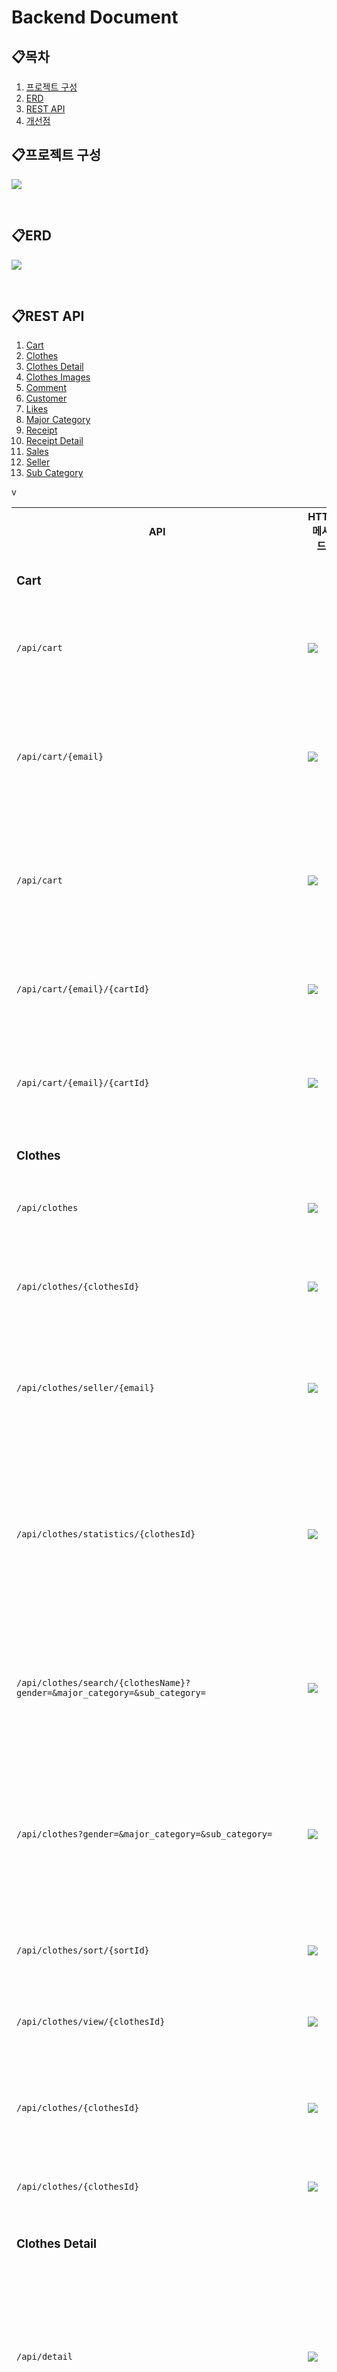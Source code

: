 # Backend Document

## 📋목차

1. [프로젝트 구성](#프로젝트-구성)
2. [ERD](#erd)
3. [REST API](#rest-api)
4. [개선점](#개선점)

## 📋프로젝트 구성

![](./image.png)

<br/>

## 📋ERD

![](./논리적%20ERD.png)

<br/>

## 📋REST API

1. [Cart](#cart)
2. [Clothes](#clothes)
3. [Clothes Detail](#clothes-detail)
4. [Clothes Images](#clothes-images)
5. [Comment](#comment)
6. [Customer](#customer)
7. [Likes](#likes)
8. [Major Category](#major-category)
9. [Receipt](#receipt)
10. [Receipt Detail](#receipt-detail)
11. [Sales](#sales)
12. [Seller](#seller)
13. [Sub Category](#sub-category)

<div>
<table>

<tr>
<th>API</th>
<th>HTTP 메서드</th>
<th>Request Body</th>
<th>Response Body</th>
<th>기능</th>
</tr>

<!--Cart-->v
<tr>
<td colspan="5">

### Cart

</td>
</tr>

<tr>
  <td>

  `/api/cart`

  </td>
  <td>
    <img src="https://img.shields.io/badge/POST-yellow">
  </td>
  <td>
    <img src="https://img.shields.io/badge/JSON-purple">
  </td>
  <td>
    <img src="https://img.shields.io/badge/JSON-purple">
  </td>
  <td>
    <a href="./api/cart/createCart.md">장바구니 추가</a>
  </td>
</tr>

<tr>
  <td>

  `/api/cart/{email}`

  </td>
  <td>
    <img src="https://img.shields.io/badge/GET-green">
  </td>
  <td>
    .
  </td>
  <td>
    <img src="https://img.shields.io/badge/JSON-purple">
  </td>
  <td>
    <a href="./api/cart/getCartByCustomerEmail.md">회원 장바구니 확인</a>
  </td>
</tr>

<tr>
  <td>

  `/api/cart`

  </td>
  <td>
    <img src="https://img.shields.io/badge/GET-green">
  </td>
  <td>
    .
  </td>
  <td>
    <img src="https://img.shields.io/badge/JSON-purple">
  </td>
  <td>
    <a href="./api/cart/getAllCart.md">모든 장바구니 확인</a>
  </td>
</tr>

<tr>
  <td>

  `/api/cart/{email}/{cartId}`

  </td>
  <td>
    <img src="https://img.shields.io/badge/PUT-blue">
  </td>
  <td>
    <img src="https://img.shields.io/badge/JSON-purple">
  </td>
  <td>
    <img src="https://img.shields.io/badge/JSON-purple">
  </td>
  <td>
    <a href="./api/cart/updateCart.md">장바구니 수정</a>
  </td>
</tr>

<tr>
  <td>

  `/api/cart/{email}/{cartId}`

  </td>
  <td>
    <img src="https://img.shields.io/badge/DELETE-red">
  </td>
  <td>
    .
  </td>
  <td>
    <img src="https://img.shields.io/badge/string-grey">
  </td>
  <td>
    <a href="./api/cart/deleteCart.md">장바구니 제거</a>
  </td>
</tr>
<!--Cart-->



<!--Clothes-->
<tr>
<td colspan="5">

### Clothes

</td>
</tr>

<tr>
  <td>

  `/api/clothes`

  </td>
  <td>
    <img src="https://img.shields.io/badge/POST-yellow">
  </td>
  <td>
    <img src="https://img.shields.io/badge/JSON-purple">
  </td>
  <td>
    <img src="https://img.shields.io/badge/JSON-purple">
  </td>
  <td>
    <a href="./api/clothes/createClothes.md">의류 추가</a>
  </td>
</tr>

<tr>
  <td>

  `/api/clothes/{clothesId}`

  </td>
  <td>
    <img src="https://img.shields.io/badge/GET-green">
  </td>
  <td>
    .
  </td>
  <td>
    <img src="https://img.shields.io/badge/JSON-purple">
  </td>
  <td>
    <a href="./api/clothes/getClothesById.md">의류 정보 확인</a>
  </td>
</tr>

<tr>
  <td>

  `/api/clothes/seller/{email}`

  </td>
  <td>
    <img src="https://img.shields.io/badge/GET-green">
  </td>
  <td>
    .
  </td>
  <td>
    <img src="https://img.shields.io/badge/JSON-purple">
  </td>
  <td>
    <a href="./api/clothes/getClothesBySeller.md">판매자 의류 확인</a>
  </td>
</tr>

<tr>
  <td>

  `/api/clothes/statistics/{clothesId}`

  </td>
  <td>
    <img src="https://img.shields.io/badge/GET-green">
  </td>
  <td>
    .
  </td>
  <td>
    <img src="https://img.shields.io/badge/JSON-purple">
  </td>
  <td>
    <a href="./api/clothes/getStatisticsById.md">관리자용 의류 판매 정보 확인</a>
  </td>
</tr>

<tr>
  <td>

  `/api/clothes/search/{clothesName}?gender=&major_category=&sub_category=`

  </td>
  <td>
    <img src="https://img.shields.io/badge/GET-green">
  </td>
  <td>
    .
  </td>
  <td>
    <img src="https://img.shields.io/badge/JSON-purple">
  </td>
  <td>
    <a href="./api/clothes/getClothesByName.md">이름으로 의류 검색</a>
  </td>
</tr>

<tr>
  <td>

  `/api/clothes?gender=&major_category=&sub_category=`

  </td>
  <td>
    <img src="https://img.shields.io/badge/GET-green">
  </td>
  <td>
    .
  </td>
  <td>
    <img src="https://img.shields.io/badge/JSON-purple">
  </td>
  <td>
    <a href="./api/clothes/getAllClothes.md">모든(카테고리별) 의류 확인</a>
  </td>
</tr>

<tr>
  <td>

  `/api/clothes/sort/{sortId}`

  </td>
  <td>
    <img src="https://img.shields.io/badge/PUT-blue">
  </td>
  <td>
    <img src="https://img.shields.io/badge/JSON-purple">
  </td>
  <td>
    <img src="https://img.shields.io/badge/JSON-purple">
  </td>
  <td>
    <a href="./api/clothes/sortClothes.md">의류 정렬</a>
  </td>
</tr>

<tr>
  <td>

  `/api/clothes/view/{clothesId}`

  </td>
  <td>
    <img src="https://img.shields.io/badge/PUT-blue">
  </td>
  <td>
    .
  </td>
  <td>
    <img src="https://img.shields.io/badge/JSON-purple">
  </td>
  <td>
    <a href="./api/clothes/sortClothes.md">조회수 증가</a>
  </td>
</tr>

<tr>
  <td>

  `/api/clothes/{clothesId}`

  </td>
  <td>
    <img src="https://img.shields.io/badge/PUT-blue">
  </td>
  <td>
    <img src="https://img.shields.io/badge/JSON-purple">
  </td>
  <td>
    <img src="https://img.shields.io/badge/JSON-purple">
  </td>
  <td>
    <a href="./api/clothes/updateClothes.md">의류 정보 수정</a>
  </td>
</tr>

<tr>
  <td>

  `/api/clothes/{clothesId}`

  </td>
  <td>
    <img src="https://img.shields.io/badge/DELETE-red">
  </td>
  <td>
    .
  </td>
  <td>
    <img src="https://img.shields.io/badge/string-grey">
  </td>
  <td>
    <a href="./api/clothes/deleteClothes.md">의류 제거</a>
  </td>
</tr>
<!--Clothes-->



<!--Clothes Detail-->
<tr>
<td colspan="5">

### Clothes Detail

</td>
</tr>

<tr>
  <td>

  `/api/detail`

  </td>
  <td>
    <img src="https://img.shields.io/badge/POST-yellow">
  </td>
  <td>
    <img src="https://img.shields.io/badge/JSON-purple">
  </td>
  <td>
    <img src="https://img.shields.io/badge/JSON-purple">
  </td>
  <td>
    <a href="./api/clothes detail/createClothesDetail.md">의류 상세정보(옵션적용) 추가</a>
  </td>
</tr>

<tr>
  <td>

  `/api/detail/{detailId}`

  </td>
  <td>
    <img src="https://img.shields.io/badge/GET-green">
  </td>
  <td>
    .
  </td>
  <td>
    <img src="https://img.shields.io/badge/JSON-purple">
  </td>
  <td>
    <a href="./api/clothes detail/getClothesDetailById.md">의류 상세정보 확인</a>
  </td>
</tr>

<tr>
  <td>

  `/api/detail/clothes/{clothesId}`

  </td>
  <td>
    <img src="https://img.shields.io/badge/GET-green">
  </td>
  <td>
    .
  </td>
  <td>
    <img src="https://img.shields.io/badge/JSON-purple">
  </td>
  <td>
    <a href="./api/clothes detail/getClothesDetailsByClothes.md">의류에 포함된 모든 상세정보 확인</a>
  </td>
</tr>

<tr>
  <td>

  `/api/detail`

  </td>
  <td>
    <img src="https://img.shields.io/badge/GET-green">
  </td>
  <td>
    .
  </td>
  <td>
    <img src="https://img.shields.io/badge/JSON-purple">
  </td>
  <td>
    <a href="./api/clothes detail/getAllClothesDetail.md">모든 의류 상세정보 확인</a>
  </td>
</tr>

<tr>
  <td>

  `/api/detail/{detailId}`

  </td>
  <td>
    <img src="https://img.shields.io/badge/PUT-blue">
  </td>
  <td>
    <img src="https://img.shields.io/badge/JSON-purple">
  </td>
  <td>
    <img src="https://img.shields.io/badge/JSON-purple">
  </td>
  <td>
    <a href="./api/clothes detail/updateClothesDetail.md">의류 상세정보 수정</a>
  </td>
</tr>

<tr>
  <td>

  `/api/detail/{detailId}`

  </td>
  <td>
    <img src="https://img.shields.io/badge/DELETE-red">
  </td>
  <td>
    .
  </td>
  <td>
    <img src="https://img.shields.io/badge/string-grey">
  </td>
  <td>
    <a href="./api/clothes detail/deleteClothesDetail.md">의류 상세정보 제거</a>
  </td>
</tr>

<tr>
  <td>

  `/api/detail/clothes/{clothesId}`

  </td>
  <td>
    <img src="https://img.shields.io/badge/DELETE-red">
  </td>
  <td>
    .
  </td>
  <td>
    <img src="https://img.shields.io/badge/string-grey">
  </td>
  <td>
    <a href="./api/clothes detail/deleteClothesDetailByClothesId.md">의류에 포함된 모든 상세정보 제거</a>
  </td>
</tr>
<!--Clothes Detail-->



<!--Clothes Images-->
<tr>
<td colspan="5">

### Clothes Images

</td>
</tr>

<tr>
  <td>

  `/api/clothes_images`

  </td>
  <td>
    <img src="https://img.shields.io/badge/POST-yellow">
  </td>
  <td>
    <img src="https://img.shields.io/badge/JSON-purple">
  </td>
  <td>
    <img src="https://img.shields.io/badge/JSON-purple">
  </td>
  <td>
    <a href="./api/clothes images/createClothesImages.md">의류 이미지 추가</a>
  </td>
</tr>

<tr>
  <td>

  `/api/clothes_images/{clothesId}`

  </td>
  <td>
    <img src="https://img.shields.io/badge/GET-green">
  </td>
  <td>
    .
  </td>
  <td>
    <img src="https://img.shields.io/badge/JSON-purple">
  </td>
  <td>
    <a href="./api/clothes images/getImageUrlByClothesId.md">의류에 포함된 모든 이미지 확인</a>
  </td>
</tr>

<tr>
  <td>

  `/api/clothes_images`

  </td>
  <td>
    <img src="https://img.shields.io/badge/GET-green">
  </td>
  <td>
    .
  </td>
  <td>
    <img src="https://img.shields.io/badge/JSON-purple">
  </td>
  <td>
    <a href="./api/clothes images/getAllClothesImages.md">모든 의류 이미지 확인</a>
  </td>
</tr>

<tr>
  <td>

  `/api/clothes_images`

  </td>
  <td>
    <img src="https://img.shields.io/badge/PUT-blue">
  </td>
  <td>
    <img src="https://img.shields.io/badge/JSON-purple">
  </td>
  <td>
    <img src="https://img.shields.io/badge/JSON-purple">
  </td>
  <td>
    <a href="./api/clothes images/updateAllClothesImages.md">모든 의류 이미지 변경</a>
  </td>
</tr>

<tr>
  <td>

  `/api/clothes_images/{clothesId}/{prevOrder}/{nextOrder}`

  </td>
  <td>
    <img src="https://img.shields.io/badge/PUT-blue">
  </td>
  <td>
    .
  </td>
  <td>
    <img src="https://img.shields.io/badge/JSON-purple">
  </td>
  <td>
    <a href="./api/clothes images/changeClothesPosition.md">의류 순서 변경</a>
  </td>
</tr>

<tr>
  <td>

  `/api/clothes_images/{clothesId}/{order}`

  </td>
  <td>
    <img src="https://img.shields.io/badge/DELETE-red">
  </td>
  <td>
    .
  </td>
  <td>
    <img src="https://img.shields.io/badge/string-grey">
  </td>
  <td>
    <a href="./api/clothes images/deleteClothesImagesByOrder.md">의류 순서에 해당하는 이미지 제거</a>
  </td>
</tr>
<!--Clothes Images-->



<!--Comment-->
<tr>
<td colspan="5">

### Comment

</td>
</tr>

<tr>
  <td>

  `/api/comment`

  </td>
  <td>
    <img src="https://img.shields.io/badge/POST-yellow">
  </td>
  <td>
    <img src="https://img.shields.io/badge/JSON-purple">
  </td>
  <td>
    <img src="https://img.shields.io/badge/JSON-purple">
  </td>
  <td>
    <a href="./api/comment/createComment.md">댓글 추가</a>
  </td>
</tr>

<tr>
  <td>

  `/api/comment/{email}/{clothesId}`

  </td>
  <td>
    <img src="https://img.shields.io/badge/GET-green">
  </td>
  <td>
    .
  </td>
  <td>
    <img src="https://img.shields.io/badge/JSON-purple">
  </td>
  <td>
    <a href="./api/comment/getCommentById.md">회원이 의류에 작성한 댓글 확인</a>
  </td>
</tr>

<tr>
  <td>

  `/api/comment/customer/{email}`

  </td>
  <td>
    <img src="https://img.shields.io/badge/GET-green">
  </td>
  <td>
    .
  </td>
  <td>
    <img src="https://img.shields.io/badge/JSON-purple">
  </td>
  <td>
    <a href="./api/comment/getCommentsByCustomer.md">회원이 작성한 모든 댓글 확인</a>
  </td>
</tr>

<tr>
  <td>

  `/api/comment/clothes/{clothesId}`

  </td>
  <td>
    <img src="https://img.shields.io/badge/GET-green">
  </td>
  <td>
    .
  </td>
  <td>
    <img src="https://img.shields.io/badge/JSON-purple">
  </td>
  <td>
    <a href="./api/comment/getCommentsByClothes.md">의류에 작성된 모든 댓글 확인</a>
  </td>
</tr>

<tr>
  <td>

  `/api/comment`

  </td>
  <td>
    <img src="https://img.shields.io/badge/GET-green">
  </td>
  <td>
    .
  </td>
  <td>
    <img src="https://img.shields.io/badge/JSON-purple">
  </td>
  <td>
    <a href="./api/comment/getAllComment.md">모든 댓글 확인</a>
  </td>
</tr>

<tr>
  <td>

  `/api/comment`

  </td>
  <td>
    <img src="https://img.shields.io/badge/PUT-blue">
  </td>
  <td>
    <img src="https://img.shields.io/badge/JSON-purple">
  </td>
  <td>
    <img src="https://img.shields.io/badge/JSON-purple">
  </td>
  <td>
    <a href="./api/comment/updateComment.md">댓글 수정</a>
  </td>
</tr>

<tr>
  <td>

  `/api/comment/{email}/{clothesId}`

  </td>
  <td>
    <img src="https://img.shields.io/badge/DELETE-red">
  </td>
  <td>
    .
  </td>
  <td>
    <img src="https://img.shields.io/badge/string-grey">
  </td>
  <td>
    <a href="./api/comment/deleteComment.md">댓글 제거</a>
  </td>
</tr>
<!--Comment-->



<!--Customer-->
<tr>
<td colspan="5">

### Customer

</td>
</tr>

<tr>
  <td>

  `/api/customers`

  </td>
  <td>
    <img src="https://img.shields.io/badge/POST-yellow">
  </td>
  <td>
    <img src="https://img.shields.io/badge/JSON-purple">
  </td>
  <td>
    <img src="https://img.shields.io/badge/JSON-purple">
  </td>
  <td>
    <a href="./api/customers/createCustomer.md">회원 가입</a>
  </td>
</tr>

<tr>
  <td>

  `/api/customers/{email}`

  </td>
  <td>
    <img src="https://img.shields.io/badge/GET-green">
  </td>
  <td>
    .
  </td>
  <td>
    <img src="https://img.shields.io/badge/JSON-purple">
  </td>
  <td>
    <a href="./api/customers/getCustomerByEmail.md">회원 정보 확인</a>
  </td>
</tr>

<tr>
  <td>

  `/api/customers/{email}/{password}`

  </td>
  <td>
    <img src="https://img.shields.io/badge/GET-green">
  </td>
  <td>
    .
  </td>
  <td>
    <img src="https://img.shields.io/badge/boolean-grey">
  </td>
  <td>
    <a href="./api/customers/checkCustomerByLoginInfo.md">로그인 정보 확인</a>
  </td>
</tr>

<tr>
  <td>

  `/api/customers/email/{email}`

  </td>
  <td>
    <img src="https://img.shields.io/badge/GET-green">
  </td>
  <td>
    .
  </td>
  <td>
    <img src="https://img.shields.io/badge/boolean-grey">
  </td>
  <td>
    <a href="./api/customers/checkCustomerByEmail.md">이메일 중복 확인</a>
  </td>
</tr>

<tr>
  <td>

  `/api/customers`

  </td>
  <td>
    <img src="https://img.shields.io/badge/GET-green">
  </td>
  <td>
    .
  </td>
  <td>
    <img src="https://img.shields.io/badge/JSON-purple">
  </td>
  <td>
    <a href="./api/customers/getAllCustomers.md">모든 회원 확인</a>
  </td>
</tr>

<tr>
  <td>

  `/api/customers/{email}`

  </td>
  <td>
    <img src="https://img.shields.io/badge/PUT-blue">
  </td>
  <td>
    <img src="https://img.shields.io/badge/JSON-purple">
  </td>
  <td>
    <img src="https://img.shields.io/badge/JSON-purple">
  </td>
  <td>
    <a href="./api/customers/updateCustomer.md">회원 정보 수정</a>
  </td>
</tr>

<tr>
  <td>

  `/api/customers/{email}`

  </td>
  <td>
    <img src="https://img.shields.io/badge/DELETE-red">
  </td>
  <td>
    .
  </td>
  <td>
    <img src="https://img.shields.io/badge/string-grey">
  </td>
  <td>
    <a href="./api/customers/deleteCustomer.md">회원 탈퇴</a>
  </td>
</tr>
<!--Customer-->



<!--Likes-->
<tr>
<td colspan="5">

### Likes

</td>
</tr>

<tr>
  <td>

  `/api/like`

  </td>
  <td>
    <img src="https://img.shields.io/badge/POST-yellow">
  </td>
  <td>
    <img src="https://img.shields.io/badge/JSON-purple">
  </td>
  <td>
    <img src="https://img.shields.io/badge/JSON-purple">
  </td>
  <td>
    <a href="./api/likes/createLikes.md">좋아요 추가</a>
  </td>
</tr>

<tr>
  <td>

  `/api/like/{email}/{clothesId}`

  </td>
  <td>
    <img src="https://img.shields.io/badge/GET-green">
  </td>
  <td>
    .
  </td>
  <td>
    <img src="https://img.shields.io/badge/JSON-purple">
  </td>
  <td>
    <a href="./api/likes/getLikesById.md">회원이 의류에 좋아요 확인</a>
  </td>
</tr>

<tr>
  <td>

  `/api/like/customer/{email}`

  </td>
  <td>
    <img src="https://img.shields.io/badge/GET-green">
  </td>
  <td>
    .
  </td>
  <td>
    <img src="https://img.shields.io/badge/JSON-purple">
  </td>
  <td>
    <a href="./api/likes/getLikesByCustomer.md">회원이 좋아요한 의류 리스트 확인</a>
  </td>
</tr>

<tr>
  <td>

  `/api/like/clothes/{clothesId}`

  </td>
  <td>
    <img src="https://img.shields.io/badge/GET-green">
  </td>
  <td>
    .
  </td>
  <td>
    <img src="https://img.shields.io/badge/JSON-purple">
  </td>
  <td>
    <a href="./api/likes/getLikesByClothes.md">의류에 좋아요한 회원 리스트 확인</a>
  </td>
</tr>

<tr>
  <td>

  `/api/like`

  </td>
  <td>
    <img src="https://img.shields.io/badge/GET-green">
  </td>
  <td>
    .
  </td>
  <td>
    <img src="https://img.shields.io/badge/JSON-purple">
  </td>
  <td>
    <a href="./api/likes/getAllLikes.md">모든 좋아요 확인</a>
  </td>
</tr>

<tr>
  <td>

  `/api/like/{email}/{clothesId}`

  </td>
  <td>
    <img src="https://img.shields.io/badge/DELETE-red">
  </td>
  <td>
    .
  </td>
  <td>
    <img src="https://img.shields.io/badge/string-grey">
  </td>
  <td>
    <a href="./api/likes/deleteLikes.md">좋아요 제거</a>
  </td>
</tr>
<!--Likes-->



<!--Major Category-->
<tr>
<td colspan="5">

### Major Category

</td>
</tr>

<tr>
  <td>

  `/api/major_category/{majorCategoryId}`

  </td>
  <td>
    <img src="https://img.shields.io/badge/GET-green">
  </td>
  <td>
    .
  </td>
  <td>
    <img src="https://img.shields.io/badge/JSON-purple">
  </td>
  <td>
    <a href="./api/major category/getMajorCategoryById.md">주 카테고리 확인</a>
  </td>
</tr>

<tr>
  <td>

  `/api/major_category`

  </td>
  <td>
    <img src="https://img.shields.io/badge/GET-green">
  </td>
  <td>
    .
  </td>
  <td>
    <img src="https://img.shields.io/badge/JSON-purple">
  </td>
  <td>
    <a href="./api/major category/getAllMajorCategory.md">모든 주 카테고리 확인</a>
  </td>
</tr>
<!--Major Category-->



<!--Receipt-->
<tr>
<td colspan="5">

### Receipt

</td>
</tr>

<tr>
  <td>

  `/api/receipt`

  </td>
  <td>
    <img src="https://img.shields.io/badge/POST-yellow">
  </td>
  <td>
    <img src="https://img.shields.io/badge/JSON-purple">
  </td>
  <td>
    <img src="https://img.shields.io/badge/JSON-purple">
  </td>
  <td>
    <a href="./api/receipt/createReceipt.md">영수증 추가</a>
  </td>
</tr>

<tr>
  <td>

  `/api/receipt/{email}`

  </td>
  <td>
    <img src="https://img.shields.io/badge/GET-green">
  </td>
  <td>
    .
  </td>
  <td>
    <img src="https://img.shields.io/badge/JSON-purple">
  </td>
  <td>
    <a href="./api/receipt/getReceiptByCustomerEmail.md">회원 영수증 확인</a>
  </td>
</tr>

<tr>
  <td>

  `/api/receipt`

  </td>
  <td>
    <img src="https://img.shields.io/badge/GET-green">
  </td>
  <td>
    .
  </td>
  <td>
    <img src="https://img.shields.io/badge/JSON-purple">
  </td>
  <td>
    <a href="./api/receipt/getAllReceipt.md">모든 영수증 확인</a>
  </td>
</tr>

<tr>
  <td>

  `/api/receipt/{receiptId}/{status}`

  </td>
  <td>
    <img src="https://img.shields.io/badge/PUT-blue">
  </td>
  <td>
    .
  </td>
  <td>
    <img src="https://img.shields.io/badge/JSON-purple">
  </td>
  <td>
    <a href="./api/receipt/updateReceiptStatus.md">영수증 배송 상태 변경</a>
  </td>
</tr>

<tr>
  <td>

  `/api/receipt/{receiptId}`

  </td>
  <td>
    <img src="https://img.shields.io/badge/DELETE-red">
  </td>
  <td>
    .
  </td>
  <td>
    <img src="https://img.shields.io/badge/string-grey">
  </td>
  <td>
    <a href="./api/receipt/deleteReceipt.md">영수증 제거</a>
  </td>
</tr>
<!--Receipt-->



<!--Receipt Detail-->
<tr>
<td colspan="5">

### Receipt Detail

</td>
</tr>

<tr>
  <td>

  `/api/receipt_detail`

  </td>
  <td>
    <img src="https://img.shields.io/badge/POST-yellow">
  </td>
  <td>
    <img src="https://img.shields.io/badge/JSON-purple">
  </td>
  <td>
    <img src="https://img.shields.io/badge/JSON-purple">
  </td>
  <td>
    <a href="./api/receipt detail/createReceiptDetail.md">세부 영수증 추가</a>
  </td>
</tr>

<tr>
  <td>

  `/api/receipt_detail/{receiptId}`

  </td>
  <td>
    <img src="https://img.shields.io/badge/GET-green">
  </td>
  <td>
    .
  </td>
  <td>
    <img src="https://img.shields.io/badge/JSON-purple">
  </td>
  <td>
    <a href="./api/receipt detail/getReceiptDetailByReceiptId.md">영수증에 포함된 세부 영수증 확인</a>
  </td>
</tr>

<tr>
  <td>

  `/api/receipt_detail/clothes/{clothesId}`

  </td>
  <td>
    <img src="https://img.shields.io/badge/GET-green">
  </td>
  <td>
    .
  </td>
  <td>
    <img src="https://img.shields.io/badge/JSON-purple">
  </td>
  <td>
    <a href="./api/receipt detail/getReceiptDetailByClothesId.md">의류가 구매된 영수증 확인</a>
  </td>
</tr>

<tr>
  <td>

  `/api/receipt_detail`

  </td>
  <td>
    <img src="https://img.shields.io/badge/GET-green">
  </td>
  <td>
    .
  </td>
  <td>
    <img src="https://img.shields.io/badge/JSON-purple">
  </td>
  <td>
    <a href="./api/receipt detail/getAllReceiptDetail.md">모든 세부 영수증 확인</a>
  </td>
</tr>

<tr>
  <td>

  `/api/receipt_detail/{receiptDetailId}/{status}`

  </td>
  <td>
    <img src="https://img.shields.io/badge/PUT-blue">
  </td>
  <td>
    .
  </td>
  <td>
    <img src="https://img.shields.io/badge/JSON-purple">
  </td>
  <td>
    <a href="./api/receipt detail/updateReceiptDetailStatus.md">세부 영수증 배송 상태 변경</a>
  </td>
</tr>

<tr>
  <td>

  `/api/receipt_detail/{receiptDetailId}`

  </td>
  <td>
    <img src="https://img.shields.io/badge/DELETE-red">
  </td>
  <td>
    .
  </td>
  <td>
    <img src="https://img.shields.io/badge/string-grey">
  </td>
  <td>
    <a href="./api/receipt detail/deleteReceiptDetail.md">세부 영수증 제거</a>
  </td>
</tr>
<!--Receipt Detail-->



<!--Sales-->
<tr>
<td colspan="5">

### Sales

</td>
</tr>

<tr>
  <td>

  `/api/sales/clothes/{clothesId}`

  </td>
  <td>
    <img src="https://img.shields.io/badge/GET-green">
  </td>
  <td>
    .
  </td>
  <td>
    <img src="https://img.shields.io/badge/JSON-purple">
  </td>
  <td>
    <a href="./api/sales/getSalesByClothesId.md">의류 판매내역 확인</a>
  </td>
</tr>

<tr>
  <td>

  `/api/sales/customer/{email}`

  </td>
  <td>
    <img src="https://img.shields.io/badge/GET-green">
  </td>
  <td>
    .
  </td>
  <td>
    <img src="https://img.shields.io/badge/JSON-purple">
  </td>
  <td>
    <a href="./api/sales/getSalesByCustomerEmail.md">회원 구매내역 확인</a>
  </td>
</tr>
<!--Sales-->



<!--Seller-->
<tr>
<td colspan="5">

### Seller

</td>
</tr>

<tr>
  <td>

  `/api/sellers`

  </td>
  <td>
    <img src="https://img.shields.io/badge/POST-yellow">
  </td>
  <td>
    <img src="https://img.shields.io/badge/JSON-purple">
  </td>
  <td>
    <img src="https://img.shields.io/badge/JSON-purple">
  </td>
  <td>
    <a href="./api/seller/createSeller.md">판매자 가입</a>
  </td>
</tr>

<tr>
  <td>

  `/api/sellers/{email}`

  </td>
  <td>
    <img src="https://img.shields.io/badge/GET-green">
  </td>
  <td>
    .
  </td>
  <td>
    <img src="https://img.shields.io/badge/JSON-purple">
  </td>
  <td>
    <a href="./api/seller/getSellerByEmail.md">판매자 확인</a>
  </td>
</tr>

<tr>
  <td>

  `/api/sellers`

  </td>
  <td>
    <img src="https://img.shields.io/badge/GET-green">
  </td>
  <td>
    .
  </td>
  <td>
    <img src="https://img.shields.io/badge/JSON-purple">
  </td>
  <td>
    <a href="./api/seller/getAllSellers.md">모든 판매자 확인</a>
  </td>
</tr>

<tr>
  <td>

  `/api/sellers/{email}`

  </td>
  <td>
    <img src="https://img.shields.io/badge/PUT-blue">
  </td>
  <td>
    <img src="https://img.shields.io/badge/JSON-purple">
  </td>
  <td>
    <img src="https://img.shields.io/badge/JSON-purple">
  </td>
  <td>
    <a href="./api/seller/updateSeller.md">판매자 정보 수정</a>
  </td>
</tr>

<tr>
  <td>

  `/api/sellers/{email}`

  </td>
  <td>
    <img src="https://img.shields.io/badge/DELETE-red">
  </td>
  <td>
    .
  </td>
  <td>
    <img src="https://img.shields.io/badge/string-grey">
  </td>
  <td>
    <a href="./api/seller/deleteSeller.md">판매자 탈퇴</a>
  </td>
</tr>
<!--Seller-->



<!--Sub Category-->
<tr>
<td colspan="5">

### Sub Category

</td>
</tr>

<tr>
  <td>

  `/api/sub_category/{subCategoryId}`

  </td>
  <td>
    <img src="https://img.shields.io/badge/GET-green">
  </td>
  <td>
    .
  </td>
  <td>
    <img src="https://img.shields.io/badge/JSON-purple">
  </td>
  <td>
    <a href="./api/sub category/getSubCategoryId.md">서브 카테고리 확인</a>
  </td>
</tr>

<tr>
  <td>

  `/api/sub_category/major_category/{majorCategoryId}`

  </td>
  <td>
    <img src="https://img.shields.io/badge/GET-green">
  </td>
  <td>
    .
  </td>
  <td>
    <img src="https://img.shields.io/badge/JSON-purple">
  </td>
  <td>
    <a href="./api/sub category/getSubCategoryByMajorCategoryId.md">주 카테고리에 포함된 서브 카테고리 확인</a>
  </td>
</tr>

<tr>
  <td>

  `/api/sub_category`

  </td>
  <td>
    <img src="https://img.shields.io/badge/GET-green">
  </td>
  <td>
    .
  </td>
  <td>
    <img src="https://img.shields.io/badge/JSON-purple">
  </td>
  <td>
    <a href="./api/sub category/getAllSubCategories.md">모든 서브 카테고리 확인</a>
  </td>
</tr>
<!--Sub Category-->

</table>
</div>


<br/>

## 📋개선점
1. API 권한 추가
2. User 회원가입 시 Password 암호화
